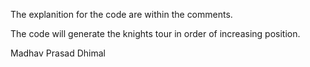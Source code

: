 The explanition for the code
are within the comments.

The code will generate
the knights tour in order 
of increasing position.

Madhav Prasad Dhimal